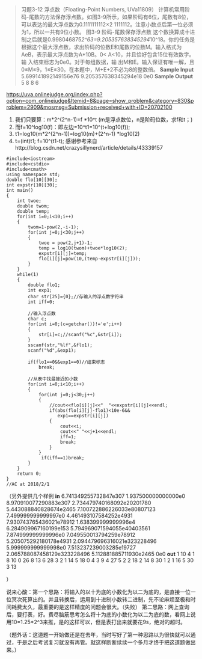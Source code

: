 > 习题3-12 浮点数（Floating-Point Numbers, UVa11809）
计算机常用阶码-尾数的方法保存浮点数。如图3-9所示，如果阶码有6位，尾数有8位，可以表达的最大浮点数为0.1111111112×2
1111112。注意小数点后第一位必须为1，所以一共有9位小数。
图3-9 阶码-尾数保存浮点数
这个数换算成十进制之后就是0.998046875*2^63=9.205357638345294*10^18。你的任务是根据这个最大浮点数，求出阶码的位数E和尾数的位数M。输入格式为AeB，表示最大浮点数为A*10B。0< A<10，并且恰好包含15位有效数字。输 入结束标志为0e0。对于每组数据，输
出M和E。输入保证有唯一解，且0≤M≤9，1≤E≤30。在本题中，M+E+2不必为8的整数倍。
**Sample Input**
5.699141892149156e76
9.205357638345294e18
0e0
**Sample Output**
5 8
8 6

https://uva.onlinejudge.org/index.php?option=com_onlinejudge&Itemid=8&page=show_problem&category=830&problem=2909&mosmsg=Submission+received+with+ID+20702100

1.  我们只要算：m*2^(2^n-1)=f *10^t    (m是浮点数位，n是阶码位数，求f和t；)
2.  而f=10^log10(f)：即左边=10^t1=10^(t+log10(f));
3.  t1=log10(m*2^(2^n-1))=log10(m)+(2^n-1) *log10(2)
4.  t=(int)t1;     f=10^(t1-t);
感谢参考来自http://blog.csdn.net/crazysillynerd/article/details/43339157
```
#include<iostream>
#include<cstdio>
#include<cmath>
using namespace std;
double flo[10][30];
int expstr[10][30];
int main()
{
    int twoe;
    double twom;
    double temp;
    for(int i=0;i<10;i++)
    {
        twom=1-pow(2,-i-1);
        for(int j=0;j<30;j++)
        {
            twoe = pow(2,j+1)-1;
            temp = log10(twom)+twoe*log10(2);
            expstr[i][j]=temp;
            flo[i][j]=pow(10,(temp-expstr[i][j]));
        }
    }
    while(1)
    {
        double flo1;
        int exp1;
        char str[25]={0};//存输入的浮点数字符串
        int iff=0;

        //输入浮点数
        char c;
        for(int i=0;(c=getchar())!='e';i++)
        {
            str[i]=c;//scanf("%c",&str[i]);
        }
        sscanf(str,"%lf",&flo1);
        scanf("%d",&exp1);

        if(flo1==0&&exp1==0)//结束标志
            break;

        //从表中找最接近的小数
        for(int i=0;i<10;i++)
        {
            for(int j=0;j<30;j++)
            {
                //cout<<flo[i][j]<<"  "<<expstr[i][j]<<endl;
                if(abs(flo[i][j]-flo1)<10e-6&&
                   exp1==expstr[i][j])
                {
                    cout<<i;
                    cout<<" "<<j+1<<endl;
                    iff=1;
                    break;
                }
            }
             if(iff==1)break;
        }
    }
    return 0;
}
//AC at 2018/2/1

```


（另外提供几个样例
**in**
6.741349255732847e307
1.937500000000000e0
8.970910077290883e307
2.734479740168092e20201780
5.443088840828674e2465
7.100722886226033e80807123
7.499999999999997e0
4.461493107584252e4931
7.930743765436021e78912
1.638399999999996e4
6.284909967160199e153
5.794969071594055e40403561
7.874999999999996e0
7.049550013794259e78912
5.205075292180178e4931
2.094479696316021e323228496
5.999999999999998e0
7.513237239003285e19727
2.065788087458129e323228496
5.112881885711930e2465
0e0
**out**
1 10
4 1
8 10
0 26
8 13
6 28
3 2
1 14
5 18
0 4
3 9
4 27
5 2
2 18
2 14
8 30
1 2
1 16
5 30
3 13

）

说来心酸：第一个思路：将输入的以十为底的小数化为以二为底的，是直接一位一位冥次死算出的。并且转换后，运用到十进制小数转二进制，先不论麻烦至极和时间耗费太久，最重要的是这样精度的问题会很大。（失败）
第二思路：网上查询后，要打表，好。费尽脑筋思考怎么将十为底的小数化为以二为底的数，看网上说用10=1.25*2^3来推，是的这样可以，但是表打出来就要花9s，绝对的超时。

（题外话：这道题一开始做还是在去年，当时写好了第一种思路以为很快就可以通过，于是之后考试复习就没有再管。就这样断断续续一个多月才终于把这道题做出来。）
